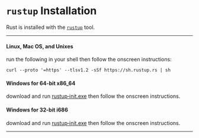 # `rustup` Installation

Rust is installed with the [`rustup`](https://rust-lang.github.io/rustup) tool.

---

#### Linux, Mac OS, and Unixes

run the following in your shell then follow the onscreen instructions:

```
curl --proto '=https' --tlsv1.2 -sSf https://sh.rustup.rs | sh
```


#### Windows for 64-bit x86_64

download and run
[rustup‑init.exe](https://win.rustup.rs/x86_64)
then follow the onscreen instructions.


#### Windows for 32-bit i686

download and run
[rustup‑init.exe](https://win.rustup.rs/i686)
then follow the onscreen instructions.

---